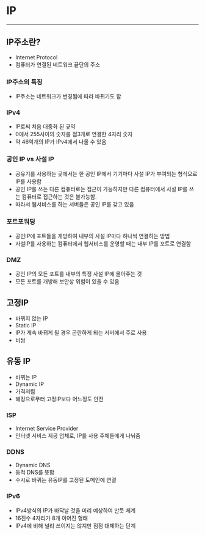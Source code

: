 # IP

---

## IP주소란?

-   Internet Protocol
-   컴퓨터가 연결된 네트워크 끝단의 주소

### IP주소의 특징

-   IP주소는 네트워크가 변경됨에 따라 바뀌기도 함

### IPv4

-   IP로써 처음 대중화 된 규약
-   0에서 255사이의 숫자를 점3개로 연결한 4자리 숫자
-   약 46억개의 IP가 IPv4에서 나올 수 있음

### 공인 IP vs 사설 IP

-   공유기를 사용하는 곳에서는 한 공인 IP에서 기기마다 사설 IP가 부여되는 형식으로 IP를 사용함
-   공인 IP를 쓰는 다른 컴퓨터로는 접근이 가능하지만
    다른 컴퓨터에서 사설 IP를 쓰는 컴퓨터로 접근하는 것은 불가능함.
-   따라서 웹서비스를 하는 서버들은 공인 IP를 갖고 있음

### 포트포워딩

-   공인IP에 포트들을 개방하여 내부의 사설 IP마다 하나씩 연결하는 방법
-   사설IP를 사용하는 컴퓨터에서 웹서비스를 운영할 때는 내부 IP를 포트로 연결함

### DMZ

-   공인 IP의 모든 포트를 내부의 특정 사설 IP에 몰아주는 것
-   모든 포트를 개방해 보안상 위험이 있을 수 있음

## 고정IP

-   바뀌지 않는 IP
-   Static IP
-   IP가 계속 바뀌게 될 경우 곤란하게 되는 서버에서 주로 사용
-   비쌈

## 유동 IP

-   바뀌는 IP
-   Dynamic IP
-   가격저렴
-   해킹으로무터 고정IP보다 어느정도 안전

### ISP

-   Internet Service Provider
-   인터넷 서비스 제공 업체로, IP를 사용 주체들에게 나눠줌

### DDNS

-   Dynamic DNS
-   동적 DNS를 뜻함
-   수시로 바뀌는 유동IP를 고정된 도메인에 연결

### IPv6

-   IPv4방식의 IP가 바닥날 것을 미리 예상하여 만듯 체계
-   16진수 4자리가 8개 이어진 형태
-   IPv4에 비해 널리 쓰이지는 않지만 점점 대체하는 단계
